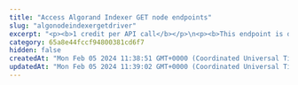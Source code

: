 ```yaml
---
title: "Access Algorand Indexer GET node endpoints"
slug: "algonodeindexergetdriver"
excerpt: "<p><b>1 credit per API call</b></p>\n<p><b>This endpoint is deprecated. Use the <a href=\"https://apidoc.tatum.io/tag/Node-RPC\" target=\"_blank\">HTTP-based JSON RPC driver</a> instead.</b></p><br/>\n<p>Use this endpoint URL as a http-based url to connect directly to the Algorand node provided by Tatum.\nYou can check all available APIs here - <a href=\"https://developer.algorand.org/docs/rest-apis/indexer/\" target=\"_blank\">https://developer.algorand.org/docs/rest-apis/indexer/</a>.\n<br/>\nExample call for Get Tx By ID is described in the response. <a href=\"https://developer.algorand.org/docs/rest-apis/indexer/#get-v2transactionstxid\" target=\"_blank\">https://developer.algorand.org/docs/rest-apis/indexer/#get-v2transactionstxid</a>.\n<br/>\nURL used for this call would be <pre>https://api.tatum.io/v3/algorand/node/indexer/YOUR_API_KEY/v2/transactions/HNIQ76UTJYPOLZP5FWODYABBJPYPGJNEM2QEJSMDMQRWEKHEYJHQ</pre></p>"
category: 65a8e44fccf94800381cd6f7
hidden: false
createdAt: "Mon Feb 05 2024 11:38:51 GMT+0000 (Coordinated Universal Time)"
updatedAt: "Mon Feb 05 2024 11:39:02 GMT+0000 (Coordinated Universal Time)"
---
```

